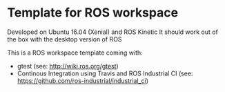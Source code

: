 # Template for ROS workspace
Developed on Ubuntu 16.04 (Xenial) and ROS Kinetic
It should work out of the box with the desktop version of ROS

This is a ROS workspace template coming with:
* gtest (see: http://wiki.ros.org/gtest)
* Continous Integration using Travis and ROS Industrial CI (see: https://github.com/ros-industrial/industrial_ci)
